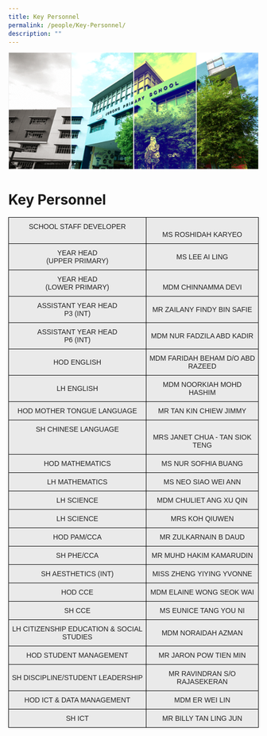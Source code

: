 ```yaml
---
title: Key Personnel
permalink: /people/Key-Personnel/
description: ""
---
```

![](/images/Banner.png)

Key Personnel
=============

<style type="text/css">
.tg  {border-collapse:collapse;border-spacing:0;}
.tg td{border-color:black;border-style:solid;border-width:1px;font-family:Arial, sans-serif;font-size:14px;
  overflow:hidden;padding:10px 5px;word-break:normal;}
.tg th{border-color:black;border-style:solid;border-width:1px;font-family:Arial, sans-serif;font-size:14px;
  font-weight:normal;overflow:hidden;padding:10px 5px;word-break:normal;}
.tg .tg-ii8k{background-color:#EAEAEA;color:#222;text-align:center;vertical-align:top}
.tg .tg-ku5w{background-color:#EAEAEA;color:#222;text-align:center;vertical-align:middle}
</style>
<table class="tg">
<tbody>
  <tr>
    <td class="tg-ii8k">SCHOOL STAFF DEVELOPER<br></td>
    <td class="tg-ii8k"> <br>MS ROSHIDAH KARYEO<br></td>
  </tr>
  <tr>
    <td class="tg-ku5w"><span style="color:#222;background-color:#EAEAEA">YEAR HEAD <br>(UPPER PRIMARY)</span><br></td>
    <td class="tg-ku5w"><span style="color:#222;background-color:#EAEAEA">MS LEE AI LING </span></td>
  </tr>
  <tr>
    <td class="tg-ii8k">YEAR HEAD <br> (LOWER PRIMARY)<br></td>
    <td class="tg-ii8k"><br>MDM CHINNAMMA DEVI<br></td>
  </tr>
	<tr>
    <td class="tg-ku5w"><span style="color:#222;background-color:#EAEAEA"> ASSISTANT YEAR HEAD<br> P3 (INT)<br></span></td>
    <td class="tg-ku5w"><span style="color:#222;background-color:#EAEAEA">MR ZAILANY FINDY BIN SAFIE</span><br></td>
  </tr>
	  <tr>
    <td class="tg-ku5w"><span style="color:#222;background-color:#EAEAEA"> ASSISTANT YEAR HEAD<br> P6 (INT)<br></span></td>
    <td class="tg-ku5w"><span style="color:#222;background-color:#EAEAEA">MDM NUR FADZILA ABD KADIR</span><br><span style="color:#222;background-color:#EAEAEA"> </span></td>
  </tr>
	 <tr>
    <td class="tg-ku5w"><span style="color:#222;background-color:#EAEAEA">HOD ENGLISH </span><br></td>
    <td class="tg-ku5w"><span style="color:#222;background-color:#EAEAEA">MDM FARIDAH BEHAM D/O ABD RAZEED</span><br><span style="color:#222;background-color:#EAEAEA"> </span></td>
  </tr>
	 <tr>
    <td class="tg-ku5w"><span style="color:#222;background-color:#EAEAEA">LH ENGLISH</span><br></td>
    <td class="tg-ku5w"><span style="color:#222;background-color:#EAEAEA">MDM NOORKIAH MOHD HASHIM</span><br><span style="color:#222;background-color:#EAEAEA"> </span></td>
  </tr>
  <tr>
    <td class="tg-ku5w"><span style="color:#222;background-color:#EAEAEA">HOD MOTHER TONGUE LANGUAGE</span><br></td>
    <td class="tg-ku5w"><span style="color:#222;background-color:#EAEAEA"> MR TAN KIN CHIEW JIMMY</span></td>
  </tr>
  <tr>
    <td class="tg-ii8k">SH CHINESE LANGUAGE <br> </td>
    <td class="tg-ii8k"><br>MRS JANET CHUA - TAN SIOK TENG <br></td>
  </tr>
  <tr>
    <td class="tg-ii8k">HOD MATHEMATICS<br></td>
    <td class="tg-ii8k">MS NUR SOFHIA BUANG<br></td>
  </tr>
  <tr>
    <td class="tg-ku5w"><span style="color:#222;background-color:#EAEAEA">LH MATHEMATICS</span><br></td>
    <td class="tg-ku5w"><span style="color:#222;background-color:#EAEAEA">MS NEO SIAO WEI ANN </span><br></td>
  </tr>
  <tr>
    <td class="tg-ku5w"><span style="color:#222;background-color:#EAEAEA"> LH SCIENCE </span><br></td>
    <td class="tg-ku5w"><span style="color:#222;background-color:#EAEAEA"> MDM CHULIET ANG XU QIN </span><br></td>
  </tr>
  <tr>
    <td class="tg-ku5w"><span style="color:#222;background-color:#EAEAEA">LH SCIENCE</span><br></td>
    <td class="tg-ku5w"><span style="color:#222;background-color:#EAEAEA">MRS KOH QIUWEN</span><br></td>
  </tr>
  <tr>
    <td class="tg-ku5w"><span style="color:#222;background-color:#EAEAEA">  HOD PAM/CCA</span><br></td>
    <td class="tg-ku5w"><span style="color:#222;background-color:#EAEAEA"> MR ZULKARNAIN B DAUD</span><br></td>
  </tr>
  <tr>
		<td class="tg-ii8k">SH PHE/CCA<br></td>
    <td class="tg-ii8k">MR MUHD HAKIM KAMARUDIN</td>
  </tr>
  <tr>
    <td class="tg-ku5w"><span style="color:#222;background-color:#EAEAEA"> SH AESTHETICS (INT)</span><br></td>
    <td class="tg-ku5w"><span style="color:#222;background-color:#EAEAEA">MISS ZHENG YIYING YVONNE </span><br></td>
  </tr>
  <tr>
    <td class="tg-ii8k">HOD CCE<br></td>
    <td class="tg-ii8k"> MDM ELAINE WONG SEOK WAI</td>
  </tr>
	<tr>
    <td class="tg-ku5w"><span style="color:#222;background-color:#EAEAEA"> SH CCE<br></span></td>
    <td class="tg-ku5w">MS EUNICE TANG YOU NI</td>
  </tr>
  <tr>
    <td class="tg-ku5w"><span style="color:#222;background-color:#EAEAEA">LH CITIZENSHIP EDUCATION &amp; SOCIAL STUDIES</span></td>
    <td class="tg-ku5w">MDM NORAIDAH AZMAN</td>
  </tr>
  
  <tr>
    <td class="tg-ku5w"><span style="color:#222;background-color:#EAEAEA">HOD STUDENT MANAGEMENT</span></td>
    <td class="tg-ku5w">MR JARON POW TIEN MIN</td>
  </tr>
  <tr>
    <td class="tg-ku5w"><span style="color:#222;background-color:#EAEAEA"> SH DISCIPLINE/STUDENT LEADERSHIP</span><br></td>
    <td class="tg-ku5w">MR RAVINDRAN S/O RAJASEKERAN</td>
  </tr>
	 <tr>
    <td class="tg-ku5w"><span style="color:#222;background-color:#EAEAEA"> HOD ICT &amp; DATA MANAGEMENT</span></td>
    <td class="tg-ku5w">MDM ER WEI LIN</td>
  </tr>
  <tr>
    <td class="tg-ii8k"> SH ICT  </td>
    <td class="tg-ii8k">MR BILLY TAN LING JUN</td>
  </tr>
 
 
 
  

</tbody>
</table>